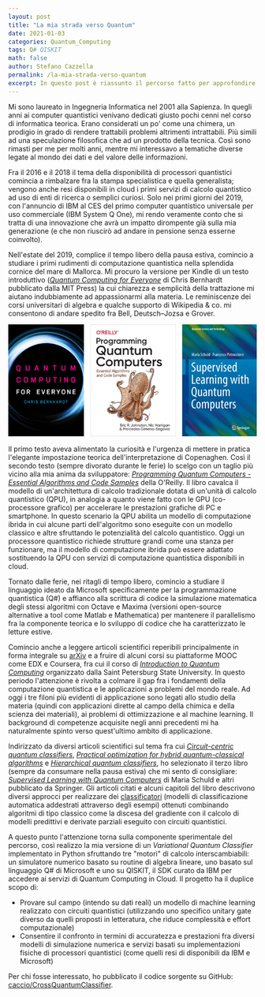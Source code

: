 ```yaml
---
layout: post
title: "La mia strada verso Quantum"
date: 2021-01-03
categories: Quantum_Computing
tags: Q# QISKIT
math: false
author: Stefano Cazzella
permalink: /la-mia-strada-verso-quantum
excerpt: In questo post è riassunto il percorso fatto per approfondire alcuni aspetti della computazione quantistica indicando libri, articoli e corsi che hanno maggiormente contribuito alla realizzazione di un modello di machine learning quantistico.
---
```

Mi sono laureato in Ingegneria Informatica nel 2001 alla Sapienza. In quegli anni ai computer quantistici venivano dedicati giusto pochi cenni nel corso di informatica teorica. Erano considerati un po' come una chimera, un prodigio in grado di rendere trattabili problemi altrimenti intrattabili. Più simili ad una speculazione filosofica che ad un prodotto della tecnica. Così sono rimasti per me per molti anni, mentre mi interessavo a tematiche diverse legate al mondo dei dati e del valore delle informazioni.

Fra il 2016 e il 2018 il tema della disponibilità di processori quantistici comincia a rimbalzare fra la stampa specialistica e quella generalista; vengono anche resi disponibili in cloud i primi servizi di calcolo quantistico ad uso di enti di ricerca o semplici curiosi. Solo nei primi giorni del 2019, con l'annuncio di IBM al CES del primo computer quantistico universale per uso commerciale (IBM System Q One), mi rendo veramente conto che si tratta di una innovazione che avrà un impatto dirompente già sulla mia generazione (e che non riuscirò ad andare in pensione senza esserne coinvolto).

Nell'estate del 2019, complice il tempo libero della pausa estiva, comincio a studiare i primi rudimenti di computazione quantistica nella splendida cornice del mare di Mallorca. Mi procuro la versione per Kindle di un testo introduttivo ([*Quantum Computing for Everyone*](https://mitpress.mit.edu/books/quantum-computing-everyone) di Chris Bernhardt pubblicato dalla MIT Press) la cui chiarezza e semplicità della trattazione mi aiutano indubbiamente ad appassionarmi alla materia. Le reminiscenze dei corsi universitari di algebra e qualche supporto di Wikipedia & co. mi consentono di andare spedito fra Bell, Deutsch–Jozsa e Grover.

![Copertine libri quantum](/images/posts/2021/libri-qc.png)

Il primo testo aveva alimentato la curiosità e l'urgenza di mettere in pratica l'elegante impostazione teorica dell'interpretazione di Copenaghen. Così il secondo testo (sempre divorato durante le ferie) lo scelgo con un taglio più vicino alla mia anima da sviluppatore: [*Programming Quantum Computers - Essential Algorithms and Code Samples*](https://www.oreilly.com/library/view/programming-quantum-computers/9781492039679/) della O'Reilly. Il libro cavalca il modello di un'architettura di calcolo tradizionale dotata di un'unità di calcolo quantistico (QPU), in analogia a quanto viene fatto con le GPU (co-processore grafico) per accelerare le prestazioni grafiche di PC e smartphone. In questo scenario la QPU abilita un modello di computazione ibrida in cui alcune parti dell'algoritmo sono eseguite con un modello classico e altre sfruttando le potenzialità del calcolo quantistico. Oggi un processore quantistico richiede strutture grandi come una stanza per funzionare, ma il modello di computazione ibrida può essere adattato sostituendo la QPU con servizi di computazione quantistica disponibili in cloud.

Tornato dalle ferie, nei ritagli di tempo libero, comincio a studiare il linguaggio ideato da Microsoft specificamente per la programmazione quantistica (Q#) e affianco alla scrittura di codice la simulazione matematica degli stessi algoritmi con Octave e Maxima (versioni open-source alternative a tool come Matlab e Mathematica) per mantenere il parallelismo fra la componente teorica e lo sviluppo di codice che ha caratterizzato le letture estive.

Comincio anche a leggere articoli scientifici reperibili principalmente in forma integrale su [arXiv](https://arxiv.org/) e a fruire di alcuni corsi su piattaforme MOOC come EDX e Coursera, fra cui il corso di [*Introduction to Quantum Computing*](https://www.coursera.org/learn/quantum-computing-algorithms) organizzato dalla Saint Petersburg State University. In questo periodo l'attenzione è rivolta a colmare il gap fra i fondamenti della computazione quantistica e le applicazioni a problemi del mondo reale. Ad oggi i tre filoni più evidenti di applicazione sono legati allo studio della materia (quindi con applicazioni dirette al campo della chimica e della scienza dei materiali), ai problemi di ottimizzazione e al machine learning. Il background di competenze acquisite negli anni precedenti mi ha naturalmente spinto verso quest'ultimo ambito di applicazione.

Indirizzato da diversi articoli scientifici sul tema fra cui [*Circuit-centric quantum classifiers*](https://arxiv.org/abs/1804.00633), [*Practical optimization for hybrid quantum-classical algorithms*](https://arxiv.org/abs/1701.01450) e [*Hierarchical quantum classifiers*](https://arxiv.org/abs/1804.03680), ho selezionato il terzo libro (sempre da consumare nella pausa estiva) che mi sento di consigliare: [*Supervised Learning with Quantum Computers*](https://www.springer.com/gp/book/9783319964232) di Maria Schuld e altri pubblicato da Springer. Gli articoli citati e alcuni capitoli del libro descrivono diversi approcci per realizzare dei [classificatori](https://en.wikipedia.org/wiki/Statistical_classification) (modelli di classificazione automatica addestrati attraverso degli esempi) ottenuti combinando algoritmi di tipo classico come la discesa del gradiente con il calcolo di modelli predittivi e derivate parziali eseguito con circuiti quantistici.

A questo punto l'attenzione torna sulla componente sperimentale del percorso, così realizzo la mia versione di un *Variational Quantum Classifier* implementato in Python sfruttando tre "motori" di calcolo interscambiabili: un simulatore numerico basato su routine di algebra lineare, uno basato sul linguaggio Q# di Microsoft e uno su QISKIT, il SDK curato da IBM per accedere ai servizi di Quantum Computing in Cloud. Il progetto ha il duplice scopo di:

- Provare sul campo (intendo su dati reali) un modello di machine learning realizzato con circuiti quantistici (utilizzando uno specifico unitary gate diverso da quelli proposti in letteratura, che riduce complessità e effort computazionale)
- Consentire il confronto in termini di accuratezza e prestazioni fra diversi modelli di simulazione numerica e servizi basati su implementazioni fisiche di processori quantistici (come quelli resi di disponibili da IBM e Microsoft)

Per chi fosse interessato, ho pubblicato il codice sorgente su GitHub: [caccio/CrossQuantumClassifier](https://github.com/caccio/CrossQuantumClassifier).